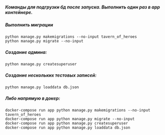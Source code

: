 ##### Команды для подгрузки бд после запуска. Выполнить один раз в app контейнере.
##### Выполнить миграции
```
python manage.py makemigrations --no-input tavern_of_heroes
python manage.py migrate --no-input
```
##### Создание админа:
`python manage.py createsuperuser`
##### Создание нескольких тестовых записей:
`python manage.py loaddata db.json`
##### Либо напрямую в докер:
```
docker-compose run app python manage.py makemigrations --no-input tavern_of_heroes
docker-compose run app python manage.py migrate --no-input
docker-compose run app python manage.py createsuperuser
docker-compose run app python manage.py loaddata db.json
```